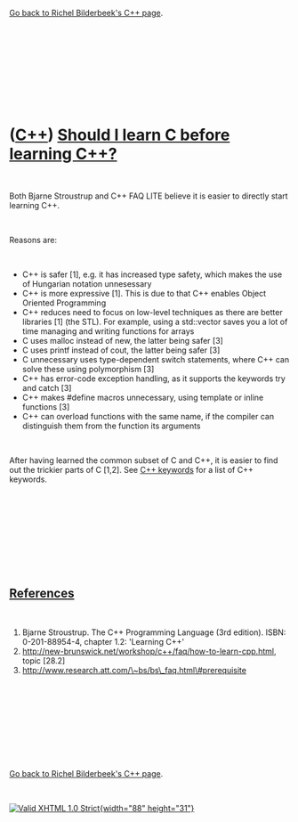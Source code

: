 

[Go back to Richel Bilderbeek's C++ page](Cpp.htm).

 

 

 

 

 

([C++](Cpp.htm)) [Should I learn C before learning C++?](CppLearnCbeforeCpp.htm)
================================================================================

 

Both Bjarne Stroustrup and C++ FAQ LITE believe it is easier to directly
start learning C++.

 

Reasons are:

 

-   C++ is safer \[1\], e.g. it has increased type safety, which makes
    the use of Hungarian notation unnesessary
-   C++ is more expressive \[1\]. This is due to that C++ enables Object
    Oriented Programming
-   C++ reduces need to focus on low-level techniques as there are
    better libraries \[1\] (the STL). For example, using a std::vector
    saves you a lot of time managing and writing functions for arrays
-   C uses malloc instead of new, the latter being safer \[3\]
-   C uses printf instead of cout, the latter being safer \[3\]
-   C unnecessary uses type-dependent switch statements, where C++ can
    solve these using polymorphism \[3\]
-   C++ has error-code exception handling, as it supports the keywords
    try and catch \[3\]
-   C++ makes \#define macros unnecessary, using template or inline
    functions \[3\]
-   C++ can overload functions with the same name, if the compiler can
    distinguish them from the function its arguments

 

After having learned the common subset of C and C++, it is easier to
find out the trickier parts of C \[1,2\]. See [C++
keywords](CppKeyword.htm) for a list of C++ keywords.

 

 

 

 

 

[References](CppReferences.htm)
-------------------------------

 

1.  Bjarne Stroustrup. The C++ Programming Language (3rd edition). ISBN:
    0-201-88954-4, chapter 1.2: 'Learning C++'
2.  http://new-brunswick.net/workshop/c++/faq/how-to-learn-cpp.html,
    topic \[28.2\]
3.  http://www.research.att.com/\~bs/bs\_faq.html\#prerequisite

 

 

 

 

 

[Go back to Richel Bilderbeek's C++ page](Cpp.htm).



 

[![Valid XHTML 1.0 Strict](valid-xhtml10.png){width="88"
height="31"}](http://validator.w3.org/check?uri=referer)
